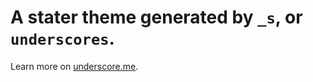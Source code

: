 A stater theme generated by `_s`, or `underscores`.
===
Learn more on [underscore.me](http://underscores.me/).
